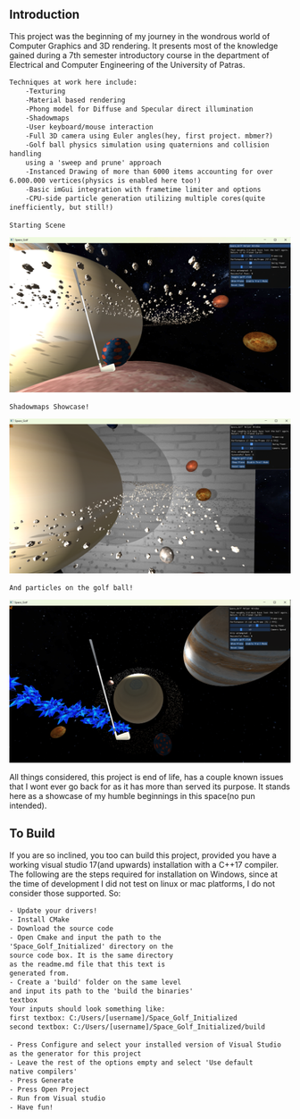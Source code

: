 Introduction
------------

This project was the beginning of my journey in the wondrous world of 
Computer Graphics and 3D rendering. It presents most of the knowledge gained
during a 7th semester introductory course in the department of Electrical and Computer
Engineering of the University of Patras.

	Techniques at work here include:
	    -Texturing
	    -Material based rendering
	    -Phong model for Diffuse and Specular direct illumination
	    -Shadowmaps
	    -User keyboard/mouse interaction
	    -Full 3D camera using Euler angles(hey, first project. mbmer?)
	    -Golf ball physics simulation using quaternions and collision handling
	    using a 'sweep and prune' approach
	    -Instanced Drawing of more than 6000 items accounting for over 6.000.000 vertices(physics is enabled here too!)
	    -Basic imGui integration with frametime limiter and options
	    -CPU-side particle generation utilizing multiple cores(quite inefficiently, but still!)
	
	Starting Scene
	
![alt text](https://github.com/TeoSkyBlue/Space_Golf_Initialized/blob/main/screenshots/default.png?raw=true)
	
	Shadowmaps Showcase!
	
![alt text](https://github.com/TeoSkyBlue/Space_Golf_Initialized/blob/main/screenshots/shadowmaps.png?raw=true)	
	
	And particles on the golf ball!

![alt text](https://github.com/TeoSkyBlue/Space_Golf_Initialized/blob/main/screenshots/particles.png?raw=true)	


All things considered, this project is end of life, has a couple known issues that I wont ever go back for
as it has more than served its purpose. It stands here as a showcase of my humble 
beginnings in this space(no pun intended).

To Build
------------

If you are so inclined, you too can build this project, provided you have a 
working visual studio 17(and upwards) installation with a C++17 compiler.
The following are the steps required for installation on Windows, since 
at the time of development I did not test on linux or mac platforms, I do not consider those supported. So:
	
	- Update your drivers!
	- Install CMake
	- Download the source code
	- Open Cmake and input the path to the 
	'Space_Golf_Initialized' directory on the
	source code box. It is the same directory
	as the readme.md file that this text is 
	generated from.
	- Create a 'build' folder on the same level
	and input its path to the 'build the binaries'
	textbox
	Your inputs should look something like:
	first textbox: C:/Users/[username]/Space_Golf_Initialized
	second textbox: C:/Users/[username]/Space_Golf_Initialized/build
	
	- Press Configure and select your installed version of Visual Studio
	as the generator for this project
	- Leave the rest of the options empty and select 'Use default
	native compilers'
	- Press Generate 
	- Press Open Project
	- Run from Visual studio
	- Have fun!
